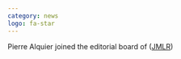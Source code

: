 ```yaml
---
category: news
logo: fa-star
---
```


Pierre Alquier joined the editorial board of ([JMLR](https://www.jmlr.org/))


